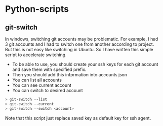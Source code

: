 # Python-scripts

## git-switch
In windows, switching git accounts may be problematic. For example, I had 3 git accounts and I had to switch one from another according to project. But this is not easy like switching in Ubuntu. So I have written this simple script to accelerate switching. 

 - To be able to use, you should create your ssh keys for each git account and save them with specified prefix. 
 - Then you should add this infprmation into accounts json
 - You can list all accounts 
 - You can see current account
 - You can switch to desired account 
```sh
> git-switch --list
> git-switch --current
> git-switch --switch <account>
```

Note that this script just replace saved key as default key for ssh agent. 

